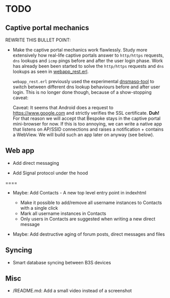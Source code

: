 # TODO

## Captive portal mechanics

REWRITE THIS BULLET POINT:

* Make the captive portal mechanics work flawlessly. Study more
  extensively how real-life captive portals answer to `http/https`
  requests, `dns` lookups and `icmp` pings before and after the user
  login phase. Work has already been been started to solve the
  `http/https` requests and `dns` lookups as seen in
  [webapp_rest.erl](lib/webapp/src/webapp_rest.erl).

  `webapp_rest.erl` previously used the experimental
  [dnsmasq-tool](lib/main/bin/dnsmasq-tool) to switch between different
  dns lookup behaviours before and after user login. This is no longer
  done though, because of a show-stopping caveat:

  Caveat: It seems that Android does a request to
  https://www.google.com and strictly verifies the SSL
  certificate. **Duh!** For that reason we will accept that Bespoke
  stays in the captive portal mini-browser for now. If this is too
  annoying, we can write a native app that listens on AP/SSID
  connections and raises a notification + contains a WebView. We will
  build such an app later on anyway (see below).

## Web app

* Add direct messaging

* Add Signal protocol under the hood

====

* Maybe: Add Contacts - A new top level entry point in indexhtml

  - Make it possible to add/remove all username instances to Contacts with a
    single click
  - Mark all username instances in Contacts
  - Only users in Contacts are suggested when writing a new direct message

* Maybe: Add destructive aging of forum posts, direct messages and files

## Syncing

- Smart database syncing between B3S devices

## Misc

- /README.md: Add a small video instead of a screenshot
